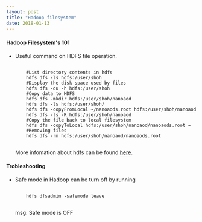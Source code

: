 ```yaml
---
layout: post
title: "Hadoop filesystem"
date: 2018-01-13
---
```


<h4>Hadoop Filesystem's 101</h4>
<ul>
  <li><p>Useful command on HDFS file operation.</p>
    <pre><code>
    #List directory contents in hdfs
    hdfs dfs -ls hdfs:/user/shoh
    #Display the disk space used by files
    hdfs dfs -du -h hdfs:/user/shoh
    #Copy data to HDFS
    hdfs dfs -mkdir hdfs:/user/shoh/nanoaod
    hdfs dfs -ls hdfs:/user/shoh/
    hdfs dfs -copyFromLocal ~/nanoaods.root hdfs:/user/shoh/nanoaod
    hdfs dfs -ls -R hdfs:/user/shoh/nanoaod
    #Copy the file back to local filesystem
    hdfs dfs -copyToLocal hdfs:/user/shoh/nanoaod/nanoaods.root ~
    #Removing files
    hdfs dfs -rm hdfs:/user/shoh/nanoaod/nanoaods.root
    </code></pre>
    <p>More infomation about hdfs can be found <a href="https://indico.cern.ch/event/404527/" >here</a>.</p>
</ul>

<h4>Trobleshooting</h4>
<ul>
  <li><p>Safe mode in Hadoop can be turn off by running</p>
    <pre><code>
    hdfs dfsadmin -safemode leave
    </code></pre>
    <p>msg: Safe mode is OFF</p>
</ul>

